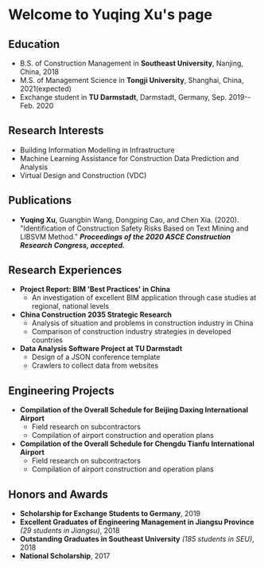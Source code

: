 # Welcome to Yuqing Xu's page

## Education
* B.S. of Construction Management in **Southeast University**, Nanjing, China, 2018
* M.S. of Management Science in **Tongji University**, Shanghai, China, 2021(expected)
* Exchange student in **TU Darmstadt**, Darmstadt, Germany, Sep. 2019--Feb. 2020



## Research Interests
* Building Information Modelling in Infrastructure
* Machine Learning Assistance for Construction Data Prediction and Analysis
* Virtual Design and Construction (VDC)


## Publications
* **Yuqing Xu**, Guangbin Wang, Dongping Cao, and Chen Xia. (2020). "Identification of Construction Safety Risks Based on Text Mining and LIBSVM Method." ***Proceedings of the 2020 ASCE Construction Research Congress, accepted.***



## Research Experiences
* **Project Report: BIM 'Best Practices' in China**
  * An investigation of excellent BIM application through case studies at regional, national levels
* **China Construction 2035 Strategic Research**
  * Analysis of situation and problems in construction industry in China
  * Comparison of construction industry strategies in developed countries
* **Data Analysis Software Project at TU Darmstadt**
  * Design of a JSON conference template
  * Crawlers to collect data from websites
 
 
 
## Engineering Projects
* **Compilation of the Overall Schedule for Beijing Daxing International Airport**
  * Field research on subcontractors
  * Compilation of airport construction and operation plans
* **Compilation of the Overall Schedule for Chengdu Tianfu International Airport**
  * Field research on subcontractors
  * Compilation of airport construction and operation plans
  
  
  
## Honors and Awards
* **Scholarship for Exchange Students to Germany**, 2019
* **Excellent Graduates of Engineering Management in Jiangsu Province** *(29 students in Jiangsu)*, 2018
* **Outstanding Graduates in Southeast University** *(185 students in SEU)*, 2018
* **National Scholarship**, 2017
 
